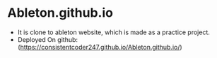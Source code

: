 # Ableton.github.io
 - It is clone to ableton website, which is made as a practice project.
 - Deployed On github:(https://consistentcoder247.github.io/Ableton.github.io/)